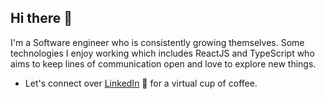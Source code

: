 ## Hi there 👋

<!--
**GagandeepSidhu/GagandeepSidhu** is a ✨ _special_ ✨ repository because its `README.md` (this file) appears on your GitHub profile.

Here are some ideas to get you started:

- 🔭 I’m currently working on ...
- 🌱 I’m currently learning ...
- 👯 I’m looking to collaborate on ...
- 🤔 I’m looking for help with ...
- 💬 Ask me about ...
- 📫 How to reach me: ...
- 😄 Pronouns: ...
- ⚡ Fun fact: ...
-->

I'm a Software engineer who is consistently growing themselves. Some technologies I enjoy working which includes ReactJS and TypeScript who aims to keep lines of communication open and love to explore new things.

- Let's connect over <a href="https://www.linkedin.com/in/gagan-sidhu/">LinkedIn</a> 💼 for a virtual cup of coffee.
